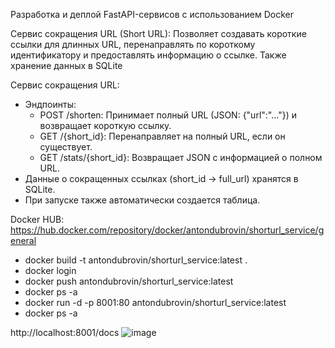 Разработка и деплой FastAPI-сервисов с использованием Docker

Сервис сокращения URL (Short URL): Позволяет создавать короткие
ссылки для длинных URL, перенаправлять по короткому
идентификатору и предоставлять информацию о ссылке. Также
хранение данных в SQLite

Сервис сокращения URL:
- Эндпоинты:
  - POST /shorten: Принимает полный URL (JSON: {"url":"..."}) и
возвращает короткую ссылку.
  - GET /{short_id}: Перенаправляет на полный URL, если он
существует.
  - GET /stats/{short_id}: Возвращает JSON с информацией о полном
URL.
 - Данные о сокращенных ссылках (short_id -> full_url) хранятся в SQLite.
 - При запуске также автоматически создается таблица.


Docker HUB: https://hub.docker.com/repository/docker/antondubrovin/shorturl_service/general


- docker build -t antondubrovin/shorturl_service:latest . 
- docker login
- docker push antondubrovin/shorturl_service:latest
- docker ps -a
- docker run -d -p 8001:80 antondubrovin/shorturl_service:latest
- docker ps -a

http://localhost:8001/docs
![image](https://github.com/user-attachments/assets/477cb34f-b99e-4121-b98e-1dcede3e826c)


